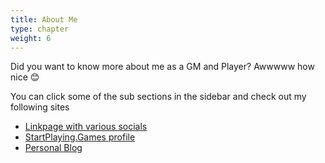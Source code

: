 ```yaml
---
title: About Me
type: chapter
weight: 6
---
```


Did you want to know more about me as a GM and Player? Awwwww how nice 😊

You can click some of the sub sections in the sidebar and check out my following sites

- [Linkpage with various socials](https://wearing.black)
- [StartPlaying.Games profile](https://startplaying.games/gm/ms-dos)
- [Personal Blog](https://squirrel.wtf)

